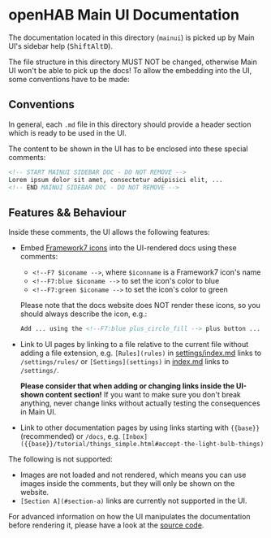 # openHAB Main UI Documentation

The documentation located in this directory (`mainui`) is picked up by Main UI's sidebar help (<kbd>Shift</kbd><kbd>Alt</kbd><kbd>D</kbd>).

The file structure in this directory MUST NOT be changed, otherwise Main UI won't be able to pick up the docs!
To allow the embedding into the UI, some conventions have to be made:

## Conventions

In general, each `.md` file in this directory should provide a header section which is ready to be used in the UI.

The content to be shown in the UI has to be enclosed into these special comments:

```markdown
<!-- START MAINUI SIDEBAR DOC - DO NOT REMOVE -->
Lorem ipsum dolor sit amet, consectetur adipisici elit, ...
<!-- END MAINUI SIDEBAR DOC - DO NOT REMOVE -->
```

## Features && Behaviour

Inside these comments, the UI allows the following features:

- Embed [Framework7 icons](https://framework7.io/icons/) into the UI-rendered docs using these comments:
  - `<!--F7 $iconame -->`, where `$iconname` is a Framework7 icon's name
  - `<!--F7:blue $iconame -->` to set the icon's color to blue
  - `<!--F7:green $iconame -->` to set the icon's color to green

  Please note that the docs website does NOT render these icons, so you should always describe the icon, e.g.:

  ```markdown
  Add ... using the <!--F7:blue plus_circle_fill --> plus button ...
  ```

- Link to UI pages by linking to a file relative to the current file without adding a file extension, e.g.
  `[Rules](rules)` in [settings/index.md](settings/index.md) links to `/settings/rules/` or
  `[Settings](settings)` in [index.md](index.md) links to `/settings/`.

  **Please consider that when adding or changing links inside the UI-shown content section!**
  If you want to make sure you don't break anything, never change links without actually testing the consequences in Main UI.

- Link to other documentation pages by using links starting with ``{{base}}`` (recommended) or `/docs`, e.g.
  `[Inbox]({{base}}/tutorial/things_simple.html#accept-the-light-bulb-things)`

The following is not supported:

- Images are not loaded and not rendered, which means you can use images inside the comments, but they will only be shown on the website.
- `[Section A](#section-a)` links are currently not supported in the UI.

For advanced information on how the UI manipulates the documentation before rendering it, please have a look at the [source code](https://github.com/openhab/openhab-webui/blob/main/bundles/org.openhab.ui/web/src/components/developer/help/context.vue).
